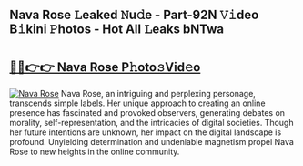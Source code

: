 ## Nava Rose 𝙻eaked 𝙽u𝚍e - Part-92N 𝚅𝚒deo B𝚒kini 𝙿hotos - Hot All 𝙻eaks bNTwa

# <h2><a href="http://ld24t9.urlbe.top/?page=Nava+Rose">🔗🔗👉👉 Nava Rose P𝚑oto𝚜Vid𝚎o</a></h2>

[![Nava Rose](https://i.imgur.com/eBuTRDB.gif)](http://ld24t9.urlbe.top/?page=Nava+Rose)
Nava Rose, an intriguing and perplexing personage, transcends simple labels. Her unique approach to creating an online presence has fascinated and provoked observers, generating debates on morality, self-representation, and the intricacies of digital societies. Though her future intentions are unknown, her impact on the digital landscape is profound. Unyielding determination and undeniable magnetism propel Nava Rose to new heights in the online community.

